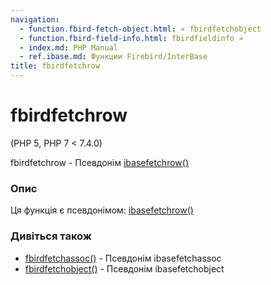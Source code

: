 ```yaml
---
navigation:
  - function.fbird-fetch-object.html: « fbirdfetchobject
  - function.fbird-field-info.html: fbirdfieldinfo »
  - index.md: PHP Manual
  - ref.ibase.md: Функции Firebird/InterBase
title: fbirdfetchrow
---
```

# fbirdfetchrow

(PHP 5, PHP 7 < 7.4.0)

fbirdfetchrow - Псевдонім [ibasefetchrow()](function.ibase-fetch-row.md)

### Опис

Ця функція є псевдонімом: [ibasefetchrow()](function.ibase-fetch-row.md)

### Дивіться також

-   [fbirdfetchassoc()](function.fbird-fetch-assoc.md) - Псевдонім ibasefetchassoc
-   [fbirdfetchobject()](function.fbird-fetch-object.md) - Псевдонім ibasefetchobject
